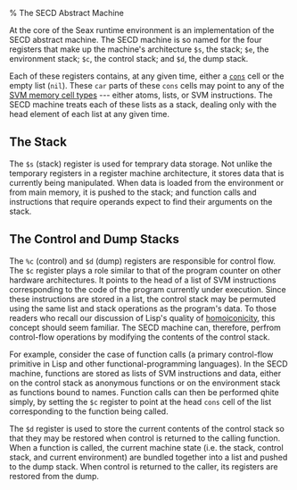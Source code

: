% The SECD Abstract Machine

At the core of the Seax runtime environment is an implementation of the SECD abstract machine. The SECD machine is so named for the four registers that make up the machine's architecture `$s`, the stack; `$e`, the environment stack; `$c`, the control stack; and `$d`, the dump stack. 

Each of these registers contains, at any given time, either a [`cons`](/cons-list.md) cell or the empty list (`nil`). These `car` parts of these `cons` cells may point to any of the [SVM memory cell types](svm.html#svm-primitive-data-types) --- either atoms, lists, or SVM instructions. The SECD machine treats each of these lists as a stack, dealing only with the head element of each list at any given time.

## The Stack

The `$s` (stack) register is used for temprary data storage. Not unlike the temporary registers in a register machine architecture, it stores data that is currently being manipulated. When data is loaded from the environment or from main memory, it is pushed to the stack; and function calls and instructions that require operands expect to find their arguments on the stack.

## The Control and Dump Stacks

The `%c` (control) and `$d` (dump) registers are responsible for control flow. The `$c` register plays a role similar to that of the program counter on other hardware architectures. It points to the head of a list of SVM instructions corresponding to the code of the program currently under execution. Since these instructions are stored in a list, the control stack may be permuted using the same list and stack operations as the program's data. To those readers who recall our discussion of Lisp's quality of [homoiconicity](why-lisp.html#homoiconicity), this concept should seem familiar. The SECD machine can, therefore, perfrom control-flow operations by modifying the contents of the control stack. 

For example, consider the case of function calls (a primary control-flow primitive in Lisp and other functional-programming languages). In the SECD machine, functions are stored as lists of SVM instructions and data, either on the control stack as anonymous functions or on the environment stack as functions bound to names. Function calls can then be performed qhite simply, by setting the `$c` register to point at the head `cons` cell of the list corresponding to the function being called. 

The `$d` register is used to store the current contents of the control stack so that they may be restored when control is returned to the calling function. When a function is called, the current machine state (i.e. the stack, control stack, and current environment) are bundled together into a list and pushed to the dump stack. When control is returned to the caller, its registers are restored from the dump.
